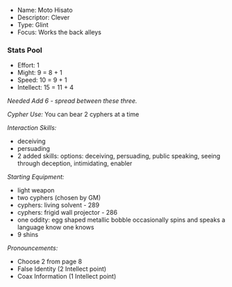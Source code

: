 - Name: Moto Hisato
- Descriptor: Clever
- Type: Glint
- Focus: Works the back alleys

### Stats Pool

- Effort: 1
- Might: 9 = 8 + 1
- Speed: 10 = 9 + 1
- Intellect: 15 = 11 + 4

_*Needed* Add 6 - spread between these three._

*Cypher Use:*
You can bear 2 cyphers at a time

*Interaction Skills:*
- deceiving
- persuading
- 2 added skills: options: deceiving, persuading, public speaking, seeing through deception, intimidating, enabler

*Starting Equipment:*
- light weapon
- two cyphers (chosen by GM)
- cyphers: living solvent - 289
- cyphers: frigid wall projector - 286
- one oddity: egg shaped metallic bobble occasionally spins and speaks a language know one knows
- 9 shins

*Pronouncements:*
- Choose 2 from page 8
- False Identity (2 Intellect point)
- Coax Information (1 Intellect point)
